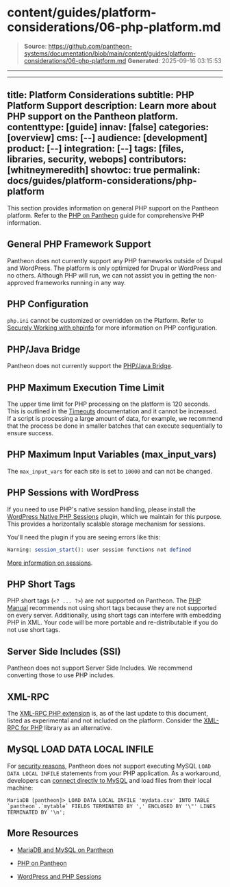 # content/guides/platform-considerations/06-php-platform.md

> **Source**: https://github.com/pantheon-systems/documentation/blob/main/content/guides/platform-considerations/06-php-platform.md
> **Generated**: 2025-09-16 03:15:53

---

---
title: Platform Considerations
subtitle: PHP Platform Support
description: Learn more about PHP support on the Pantheon platform.
contenttype: [guide]
innav: [false]
categories: [overview]
cms: [--]
audience: [development]
product: [--]
integration: [--]
tags: [files, libraries, security, webops]
contributors: [whitneymeredith]
showtoc: true
permalink: docs/guides/platform-considerations/php-platform
---

This section provides information on general PHP support on the Pantheon platform. Refer to the [PHP on Pantheon](/guides/php) guide for comprehensive PHP information.

## General PHP Framework Support

Pantheon does not currently support any PHP frameworks outside of Drupal and WordPress. The platform is only optimized for Drupal or WordPress and no others. Although PHP will run, we can not assist you in getting the non-approved frameworks running in any way.

## PHP Configuration

`php.ini` cannot be customized or overridden on the Platform. Refer to [Securely Working with phpinfo](/guides/secure-development/phpinfo) for more information on PHP configuration.

## PHP/Java Bridge

Pantheon does not currently support the [PHP/Java Bridge](http://php-java-bridge.sourceforge.net/pjb/).

## PHP Maximum Execution Time Limit

The upper time limit for PHP processing on the platform is 120 seconds. This is outlined in the [Timeouts](/timeouts) documentation and it cannot be increased. If a script is processing a large amount of data, for example, we recommend that the process be done in smaller batches that can execute sequentially to ensure success.

## PHP Maximum Input Variables (max_input_vars)

The `max_input_vars` for each site is set to `10000` and can not be changed.

## PHP Sessions with WordPress

If you need to use PHP's native session handling, please install the [WordPress Native PHP Sessions](https://wordpress.org/plugins/wp-native-php-sessions/) plugin, which we maintain for this purpose. This provides a horizontally scalable storage mechanism for sessions.

You'll need the plugin if you are seeing errors like this:

```php
Warning: session_start(): user session functions not defined
```

[More information on sessions](/guides/php/wordpress-sessions).

## PHP Short Tags

PHP short tags (`<? ... ?>`) are not supported on Pantheon. The [PHP Manual](https://secure.php.net/manual/en/language.basic-syntax.phpmode.php) recommends not using short tags because they are not supported on every server. Additionally, using short tags can interfere with embedding PHP in XML. Your code will be more portable and re-distributable if you do not use short tags.

## Server Side Includes (SSI)

Pantheon does not support Server Side Includes. We recommend converting those to use PHP includes.

## XML-RPC

The [XML-RPC PHP extension](https://www.php.net/manual/en/intro.xmlrpc.php) is, as of the last update to this document, listed as experimental and not included on the platform. Consider the [XML-RPC for PHP](http://gggeek.github.io/phpxmlrpc/) library as an alternative.

## MySQL LOAD DATA LOCAL INFILE

For [security reasons](https://dev.mysql.com/doc/refman/8.0/en/load-data-local-security.html), Pantheon does not support executing MySQL `LOAD DATA LOCAL INFILE` statements from your PHP application. As a workaround, developers can [connect directly to MySQL](/guides/mariadb-mysql/mysql-access) and load files from their local machine:

```sql{promptUser: user}
MariaDB [pantheon]> LOAD DATA LOCAL INFILE 'mydata.csv' INTO TABLE `pantheon`.`mytable` FIELDS TERMINATED BY ',' ENCLOSED BY '\"' LINES TERMINATED BY '\n';
```

## More Resources

- [MariaDB and MySQL on Pantheon](/guides/mariadb-mysql/mysql-access)

- [PHP on Pantheon](/guides/php)

- [WordPress and PHP Sessions](/guides/php/wordpress-sessions)